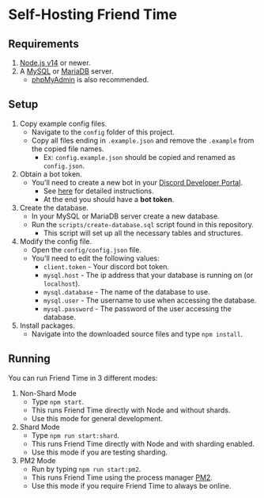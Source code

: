 # Self-Hosting Friend Time

## Requirements

1. [Node.js v14](https://nodejs.org/) or newer.
2. A [MySQL](https://www.mysql.com/) or [MariaDB](https://mariadb.org/) server.
    - [phpMyAdmin](https://www.phpmyadmin.net/) is also recommended.

## Setup

1. Copy example config files.
    - Navigate to the `config` folder of this project.
    - Copy all files ending in `.example.json` and remove the `.example` from the copied file names.
        - Ex: `config.example.json` should be copied and renamed as `config.json`.
2. Obtain a bot token.
    - You'll need to create a new bot in your [Discord Developer Portal](https://discordapp.com/developers/applications/).
        - See [here](https://www.writebots.com/discord-bot-token/) for detailed instructions.
        - At the end you should have a **bot token**.
3. Create the database.
    - In your MySQL or MariaDB server create a new database.
    - Run the `scripts/create-database.sql` script found in this repository.
        - This script will set up all the necessary tables and structures.
4. Modify the config file.
    - Open the `config/config.json` file.
    - You'll need to edit the following values:
        - `client.token` - Your discord bot token.
        - `mysql.host` - The ip address that your database is running on (or `localhost`).
        - `mysql.database` - The name of the database to use.
        - `mysql.user` - The username to use when accessing the database.
        - `mysql.password` - The password of the user accessing the database.
5. Install packages.
    - Navigate into the downloaded source files and type `npm install`.

## Running

You can run Friend Time in 3 different modes:

1. Non-Shard Mode
    - Type `npm start`.
    - This runs Friend Time directly with Node and without shards.
    - Use this mode for general development.
2. Shard Mode
    - Type `npm run start:shard`.
    - This runs Friend Time directly with Node and with sharding enabled.
    - Use this mode if you are testing sharding.
3. PM2 Mode
    - Run by typing `npm run start:pm2`.
    - This runs Friend Time using the process manager [PM2](https://pm2.keymetrics.io/).
    - Use this mode if you require Friend Time to always be online.
